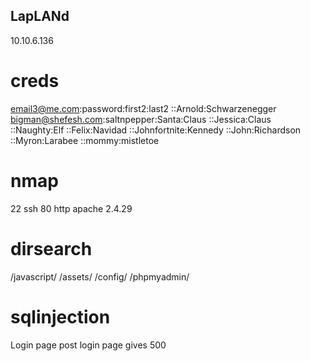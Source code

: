 ## LapLANd

10.10.6.136

# creds

email3@me.com:password:first2:last2
::Arnold:Schwarzenegger
bigman@shefesh.com:saltnpepper:Santa:Claus
::Jessica:Claus
::Naughty:Elf
::Felix:Navidad
::Johnfortnite:Kennedy
::John:Richardson
::Myron:Larabee
::mommy:mistletoe


# nmap

22 ssh
80 http apache 2.4.29

# dirsearch

/javascript/
/assets/
/config/
/phpmyadmin/

# sqlinjection

Login page
post login page gives 500
